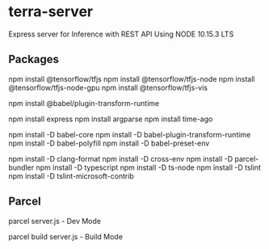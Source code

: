 # terra-server
Express server for Inference with REST API
Using NODE 10.15.3 LTS


## Packages

npm install @tensorflow/tfjs
npm install @tensorflow/tfjs-node
npm install @tensorflow/tfjs-node-gpu
npm install @tensorflow/tfjs-vis

npm install @babel/plugin-transform-runtime

npm install express
npm install argparse
npm install time-ago


npm install -D babel-core
npm install -D babel-plugin-transform-runtime
npm install -D babel-polyfill
npm install -D babel-preset-env

npm install -D clang-format
npm install -D cross-env
npm install -D parcel-bundler
npm install -D typescript
npm install -D ts-node
npm install -D tslint
npm install -D tslint-microsoft-contrib




## Parcel
parcel server.js   - Dev Mode

parcel build server.js  - Build Mode
